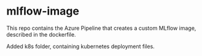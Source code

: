 # mlflow-image

This repo contains the Azure Pipeline that creates a custom MLflow image, described in the dockerfile. 

Added k8s folder, containing kubernetes deployment files.
